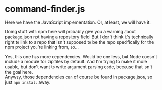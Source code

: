 # command-finder.js

Here we have the JavaScript implementation. Or, at least, we will have it.

Doing stuff with npm here will probably give you a warning about package.json
not having a repository field. But I don't think it's technically right to link
to a repo that isn't supposed to be the repo specifically for the npm project
you're linking from, so...

Yes, this one has more dependencies. Would be one less, but Node doesn't include
a module for zip files by default. And I'm trying to make it more usable, but
don't want to write argument parsing code, because that isn't the goal here.  
Anyway, those dependencies can of course be found in package.json, so just
`npm install` away.
